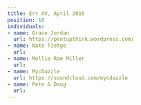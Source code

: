 ```yaml
---
title: Err XV, April 2016
position: 16
individuals:
- name: Grace Jordan
  url: https://pentupthink.wordpress.com/
- name: Nate Tietge
  url: 
- name: Mollie Rae Miller
  url: 
- name: MycDazzle
  url: https://soundcloud.com/mycdazzle
- name: Pete & Doug
  url: 
---
```


